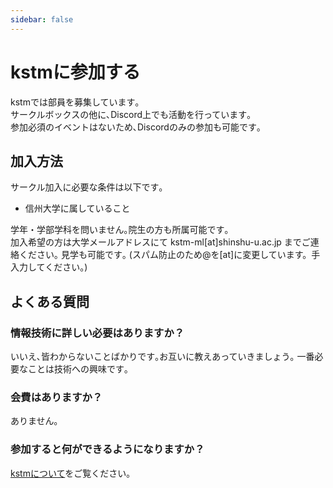 ```yaml
---
sidebar: false
---
```


# kstmに参加する

kstmでは部員を募集しています｡  
サークルボックスの他に､Discord上でも活動を行っています｡  
参加必須のイベントはないため､Discordのみの参加も可能です｡

## 加入方法

サークル加入に必要な条件は以下です｡

- 信州大学に属していること

学年・学部学科を問いません｡院生の方も所属可能です｡  
加入希望の方は大学メールアドレスにて kstm-ml[at]shinshu-u.ac.jp までご連絡ください｡  見学も可能です｡
(スパム防止のため@を[at]に変更しています。手入力してください。)

## よくある質問

### 情報技術に詳しい必要はありますか？

いいえ､皆わからないことばかりです｡お互いに教えあっていきましょう｡
一番必要なことは技術への興味です｡

### 会費はありますか？

ありません｡

### 参加すると何ができるようになりますか？

[kstmについて](aboutus)をご覧ください｡


